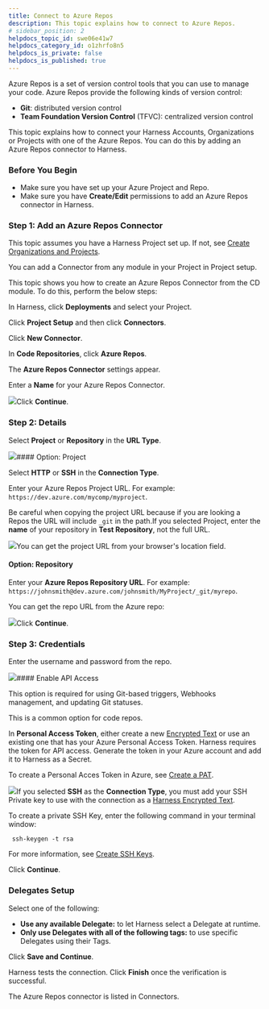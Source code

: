 ```yaml
---
title: Connect to Azure Repos
description: This topic explains how to connect to Azure Repos.
# sidebar_position: 2
helpdocs_topic_id: swe06e41w7
helpdocs_category_id: o1zhrfo8n5
helpdocs_is_private: false
helpdocs_is_published: true
---
```


Azure Repos is a set of version control tools that you can use to manage your code. Azure Repos provide the following kinds of version control:

* **Git**: distributed version control
* **Team Foundation Version Control** (TFVC): centralized version control

This topic explains how to connect your Harness Accounts, Organizations or Projects with one of the Azure Repos. You can do this by adding an Azure Repos connector to Harness.

### Before You Begin

* Make sure you have set up your Azure Project and Repo.
* Make sure you have **Create/Edit** permissions to add an Azure Repos connector in Harness.

### Step 1: Add an Azure Repos Connector

This topic assumes you have a Harness Project set up. If not, see [Create Organizations and Projects](/article/36fw2u92i4-create-an-organization).​

You can add a Connector from any module in your Project in Project setup.

This topic shows you how to create an Azure Repos Connector from the CD module. To do this, perform the below steps:​

In Harness, click **Deployments** and select your Project.

Click **Project Setup** and then click **Connectors**.

Click **New Connector**.

In **Code Repositories**, click **Azure Repos**.

The **Azure Repos Connector** settings appear.

Enter a **Name** for your Azure Repos Connector.

![](https://files.helpdocs.io/i5nl071jo5/articles/swe06e41w7/1655272453137/screenshot-2022-06-15-at-11-23-25-am.png)Click **Continue**.

### Step 2: Details

Select **Project** or **Repository** in the **URL Type**.

![](https://files.helpdocs.io/kw8ldg1itf/articles/swe06e41w7/1658396050290/screenshot-2022-07-21-at-3-00-45-pm.png)#### Option: Project

Select **HTTP** or **SSH** in the **Connection Type**.

Enter your Azure Repos Project URL. For example: `https://dev.azure.com/mycomp/myproject`.

Be careful when copying the project URL because if you are looking a Repos the URL will include `_git` in the path.If you selected Project, enter the **name** of your repository in **Test Repository**, not the full URL.

![](https://files.helpdocs.io/kw8ldg1itf/articles/swe06e41w7/1658396024199/screenshot-2022-07-21-at-3-01-48-pm.png)You can get the project URL from your browser's location field.

#### Option: Repository

Enter your **Azure Repos Repository URL**. For example: `https://johnsmith@dev.azure.com/johnsmith/MyProject/_git/myrepo`.

 You can get the repo URL from the Azure repo:

![](https://files.helpdocs.io/kw8ldg1itf/articles/swe06e41w7/1661384162565/image.png)Click **Continue**.

### Step 3: Credentials

Enter the username and password from the repo.

![](https://files.helpdocs.io/kw8ldg1itf/articles/swe06e41w7/1661384162565/image.png)#### Enable API Access

This option is required for using Git-based triggers, Webhooks management, and updating Git statuses.​

This is a common option for code repos.

In **Personal Access Token**, either create a new [Encrypted Text](/article/osfw70e59c-add-text-secrets) or use an existing one that has your Azure Personal Access Token.​ Harness requires the token for API access. Generate the token in your Azure account and add it to Harness as a Secret.

To create a Personal Acces Token in Azure, see [Create a PAT](https://docs.microsoft.com/en-us/azure/devops/organizations/accounts/use-personal-access-tokens-to-authenticate?view=azure-devops&tabs=Windows#create-a-pat).

![](https://files.helpdocs.io/i5nl071jo5/articles/swe06e41w7/1655276705822/screenshot-2022-06-15-at-12-21-22-pm.png)If you selected **SSH** as the **Connection Type**, you must add your SSH Private key to use with the connection as a [Harness Encrypted Text](/article/osfw70e59c-add-text-secrets).

To create a private SSH Key, enter the following command in your terminal window:


```
 ssh-keygen -t rsa
```
For more information​, see [Create SSH Keys](https://docs.microsoft.com/en-us/azure/devops/repos/git/use-ssh-keys-to-authenticate?view=azure-devops#step-1-create-your-ssh-keys).

Click **Continue**.

### Delegates Setup

Select one of the following:

* **Use any available Delegate:** to let Harness select a Delegate at runtime.
* **Only use Delegates with all of the following tags:** to use specific Delegates using their Tags.

Click **Save and Continue**.

Harness tests the connection. Click **Finish** once the verification is successful.​

The Azure Repos connector is listed in Connectors.

